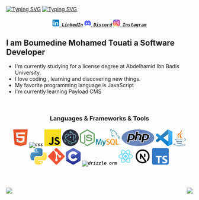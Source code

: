 [![Typing SVG](https://readme-typing-svg.herokuapp.com?font=Fira+Code&weight=500&size=30&pause=1000&center=true&vCenter=true&repeat=false&random=false&width=190&lines=Hello+I'm)](https://github.com/PLMohamed)
[![Typing SVG](https://readme-typing-svg.herokuapp.com?font=Fira+Code&weight=500&size=30&pause=1000&color=2C74B3&vCenter=true&repeat=true&random=false&width=430&lines=;Boumedine+Mohamed+Touati;Full+Stack+Developer)](https://github.com/PLMohamed)
<h5 align="center">
  <code><a href="https://www.linkedin.com/in/mohamed-touati-boumedine/" title="LinkedIn Profile"><img width="18" src="IMAGES/linkedin.svg"> LinkedIn</a></code>
  <code><a href="https://www.discord.com/users/plmohamed" title="Discord Profile"><img width="18" src="IMAGES/discord.svg"> Discord</a></code>
  <code><a href="https://www.instagram.com/mohamed_boumedine/" title="Instagram Profile"><img width="18" src="IMAGES/instagram.svg"> Instagram</a></code>
</h5>
<h2>I am Boumedine Mohamed Touati a Software Developer</h2>
<ul>
<li>I'm currently studying for a license degree at Abdelhamid Ibn Badis University.</li>
<li>I love coding , learning and discovering new things.</li>
<li>My favorite programming language is JavaScript</li>
<li>I'm currently learning Payload CMS</li>
</ul>

<br/>
<h3 align="center">Languages & Frameworks & Tools</h3>
<h5 align="center">
  <code><img title="html" src="IMAGES/html.svg" height="45"></code>
  <code><img title="css" src="IMAGES/css.svg" height="45"></code>
  <code><img title="javascript" src="IMAGES/javascript.svg" height="45"></code>
  <code><img title="electron" src="IMAGES/electron.svg" height="45"></code>
  <code><img title="node js" src="IMAGES/node-js.svg" height="45"></code>
  <code><img title="mysql" src="IMAGES/mysql.svg" height="45"></code>
  <code><img title="php" src="IMAGES/php.svg" height="45"></code>
  <code><img title="visual studio code" src="IMAGES/vs-code.svg" height="45"></code>
  <code><img title="java" src="IMAGES/java.svg" height="45"></code>
  <code><img title="python" src="IMAGES/python.svg" height="45"></code>
  <code><img title="git" src="IMAGES/git.svg" height="45"></code>
  <code><img title="c" src="IMAGES/c.svg" height="45"></code>
  <code><img title="drizzle orm" src="IMAGES/drizzle_orm.ico" height="45"></code>
  <code><img title="React" src="IMAGES/react.svg" height="45"></code>
  <code><img title="Next js" src="IMAGES/nextjs.svg" height="45"></code>
  <code><img title="Typescript" src="IMAGES/ts.svg" height="45"></code>

</h5>

<br><br/>
<picture>
  <source srcset="https://github-readme-stats.vercel.app/api?username=PLMohamed&show_icons=true" media="(prefers-color-scheme: light), (prefers-color-scheme: no-preference)"/>
  <img align="left" src="https://github-readme-stats.vercel.app/api?username=PLMohamed&show_icons=true&theme=dark" />
</picture>
<picture>
  <source srcset="https://github-readme-stats.vercel.app/api/top-langs/?username=PLMohamed" media="(prefers-color-scheme: light), (prefers-color-scheme: no-preference)"/>
  <img align="right" src="https://github-readme-stats.vercel.app/api/top-langs/?username=PLMohamed&theme=dark" />
</picture>


